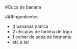 #Cuca de banana

###Ingredientes 

- 4 bananas nanica
- 2 chicaras de farinha de trigo
- 1 colher de sopa de fermento
- etc e tal
